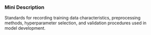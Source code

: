 ### Mini Description

Standards for recording training data characteristics, preprocessing methods, hyperparameter selection, and validation procedures used in model development.
